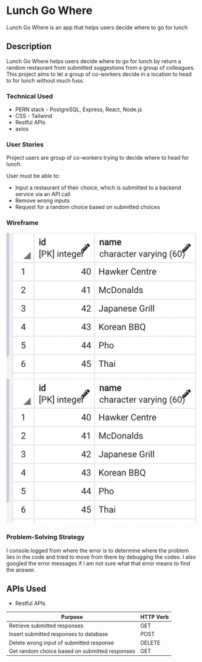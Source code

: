 # Lunch Go Where
 Lunch Go Where is an app that helps users decide where to go for lunch

## Description

Lunch Go Where helps users decide where to go for lunch by return a random restaurant from submitted suggestions from a group of colleagues. This project aims to let a group of co-workers decide in a location to head to for lunch without much fuss.

### Technical Used

- PERN stack - PostgreSQL, Express, React, Node.js
- CSS - Tailwind
- Restful APIs
- axios

### User Stories

Project users are group of co-workers trying to decide where to head for lunch.

User must be able to:

- Input a restaurant of their choice, which is submitted to a backend service via an API call
- Remove wrong inputs
- Request for a random choice based on submitted choices

### Wireframe
<img src="https://github.com/sohsinghian/lunch-go-where/blob/main/wireframe.png" alt="wireframe" width="500"/>
<img src="https://github.com/sohsinghian/lunch-go-where/blob/main/postgreSQL.png" alt="wireframe" width="500"/>


### Problem-Solving Strategy

I console.logged from where the error is to determine where the problem lies in the code and tried to move from there by debugging the codes.
I also googled the error messages if I am not sure what that error means to find the answer.

## APIs Used

- Restful APIs
  
| Purpose        | HTTP Verb  |
| ------------- |-------------|
| Retrieve submitted responses     |GET |
| Insert submitted responses to database     | POST |
| Delete wrong input of submitted response     | DELETE |
| Get random choice based on submitted responses  | GET |
